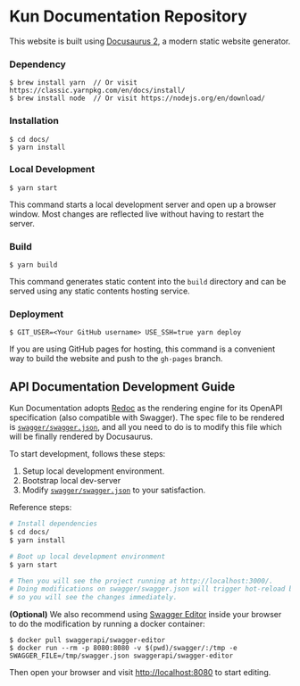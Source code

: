 # Kun Documentation Repository

This website is built using [Docusaurus 2](https://v2.docusaurus.io/), a modern static website generator.

### Dependency
```
$ brew install yarn  // Or visit https://classic.yarnpkg.com/en/docs/install/
$ brew install node  // Or visit https://nodejs.org/en/download/
```

### Installation

```
$ cd docs/
$ yarn install
```

### Local Development

```
$ yarn start
```

This command starts a local development server and open up a browser window. Most changes are reflected live without having to restart the server.

### Build

```
$ yarn build
```

This command generates static content into the `build` directory and can be served using any static contents hosting service.

### Deployment

```
$ GIT_USER=<Your GitHub username> USE_SSH=true yarn deploy
```

If you are using GitHub pages for hosting, this command is a convenient way to build the website and push to the `gh-pages` branch.

## API Documentation Development Guide

Kun Documentation adopts [Redoc](https://redocly.github.io/redoc/) as the rendering engine for its OpenAPI specification (also compatible with Swagger).
The spec file to be rendered is [`swagger/swagger.json`](./swagger/swagger.json),
and all you need to do is to modify this file which will be finally rendered by Docusaurus.

To start development, follows these steps:

1. Setup local development environment.
2. Bootstrap local dev-server
3. Modify [`swagger/swagger.json`](./swagger/swagger.json) to your satisfaction.

Reference steps:

```bash
# Install dependencies
$ cd docs/
$ yarn install

# Boot up local development environment
$ yarn start

# Then you will see the project running at http://localhost:3000/.
# Doing modifications on swagger/swagger.json will trigger hot-reload by webpack
# so you will see the changes immediately.
```
**(Optional)** We also recommend using [Swagger Editor](https://github.com/swagger-api/swagger-editor) inside your browser
to do the modification by running a docker container:

```
$ docker pull swaggerapi/swagger-editor
$ docker run --rm -p 8080:8080 -v $(pwd)/swagger/:/tmp -e SWAGGER_FILE=/tmp/swagger.json swaggerapi/swagger-editor
```

Then open your browser and visit [http://localhost:8080](http://localhost:8080) to start editing.

